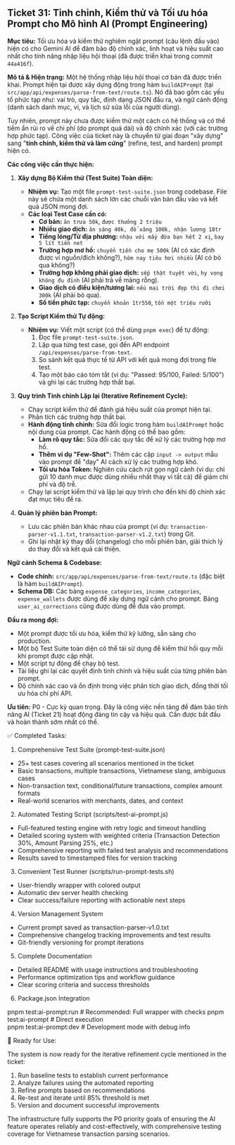 ## Ticket 31: Tinh chỉnh, Kiểm thử và Tối ưu hóa Prompt cho Mô hình AI (Prompt Engineering)

**Mục tiêu:** Tối ưu hóa và kiểm thử nghiêm ngặt prompt (câu lệnh đầu vào) hiện có cho Gemini AI để đảm bảo độ chính xác, linh hoạt và hiệu suất cao nhất cho tính năng nhập liệu hội thoại (đã được triển khai trong commit `44a416f`).

**Mô tả & Hiện trạng:**
Một hệ thống nhập liệu hội thoại cơ bản đã được triển khai. Prompt hiện tại được xây dựng động trong hàm `buildAIPrompt` (tại `src/app/api/expenses/parse-from-text/route.ts`). Nó đã bao gồm các yếu tố phức tạp như: vai trò, quy tắc, định dạng JSON đầu ra, và ngữ cảnh động (danh sách danh mục, ví, và lịch sử sửa lỗi của người dùng).

Tuy nhiên, prompt này chưa được kiểm thử một cách có hệ thống và có thể tiềm ẩn rủi ro về chi phí (do prompt quá dài) và độ chính xác (với các trường hợp phức tạp). Công việc của ticket này là chuyển từ giai đoạn "xây dựng" sang "**tinh chỉnh, kiểm thử và làm cứng**" (refine, test, and harden) prompt hiện có.

**Các công việc cần thực hiện:**

1.  **Xây dựng Bộ Kiểm thử (Test Suite) Toàn diện:**
    - **Nhiệm vụ:** Tạo một file `prompt-test-suite.json` trong codebase. File này sẽ chứa một danh sách lớn các chuỗi văn bản đầu vào và kết quả JSON mong đợi.
    - **Các loại Test Case cần có:**
      - **Cơ bản:** `ăn trưa 50k`, `được thưởng 2 triệu`
      - **Nhiều giao dịch:** `ăn sáng 40k, đổ xăng 100k, nhận lương 18tr`
      - **Tiếng lóng/Từ địa phương:** `nhậu với mấy đứa bạn hết 2 xị`, `bay 5 lít tiền net`
      - **Trường hợp mơ hồ:** `chuyển tiền cho mẹ 500k` (AI có xác định được ví nguồn/đích không?), `hôm nay tiêu hơi nhiều` (AI có bỏ qua không?)
      - **Trường hợp không phải giao dịch:** `sếp thật tuyệt vời`, `hy vọng không đu đỉnh` (AI phải trả về mảng rỗng).
      - **Giao dịch có điều kiện/tương lai:** `nếu mai trời đẹp thì đi chơi 300k` (AI phải bỏ qua).
      - **Số tiền phức tạp:** `chuyển khoản 1tr550`, `tốn một triệu rưỡi`

2.  **Tạo Script Kiểm thử Tự động:**
    - **Nhiệm vụ:** Viết một script (có thể dùng `pnpm exec`) để tự động:
      1.  Đọc file `prompt-test-suite.json`.
      2.  Lặp qua từng test case, gọi đến API endpoint `/api/expenses/parse-from-text`.
      3.  So sánh kết quả thực tế từ API với kết quả mong đợi trong file test.
      4.  Tạo một báo cáo tóm tắt (ví dụ: "Passed: 95/100, Failed: 5/100") và ghi lại các trường hợp thất bại.

3.  **Quy trình Tinh chỉnh Lặp lại (Iterative Refinement Cycle):**
    - Chạy script kiểm thử để đánh giá hiệu suất của prompt hiện tại.
    - Phân tích các trường hợp thất bại.
    - **Hành động tinh chỉnh:** Sửa đổi logic trong hàm `buildAIPrompt` hoặc nội dung của prompt. Các hành động có thể bao gồm:
      - **Làm rõ quy tắc:** Sửa đổi các quy tắc để xử lý các trường hợp mơ hồ.
      - **Thêm ví dụ "Few-Shot":** Thêm các cặp `input -> output` mẫu vào prompt để "dạy" AI cách xử lý các trường hợp khó.
      - **Tối ưu hóa Token:** Nghiên cứu cách rút gọn ngữ cảnh (ví dụ: chỉ gửi 10 danh mục được dùng nhiều nhất thay vì tất cả) để giảm chi phí và độ trễ.
    - Chạy lại script kiểm thử và lặp lại quy trình cho đến khi độ chính xác đạt mục tiêu đề ra.

4.  **Quản lý phiên bản Prompt:**
    - Lưu các phiên bản khác nhau của prompt (ví dụ: `transaction-parser-v1.1.txt`, `transaction-parser-v1.2.txt`) trong Git.
    - Ghi lại nhật ký thay đổi (changelog) cho mỗi phiên bản, giải thích lý do thay đổi và kết quả cải thiện.

**Ngữ cảnh Schema & Codebase:**

- **Code chính:** `src/app/api/expenses/parse-from-text/route.ts` (đặc biệt là hàm `buildAIPrompt`).
- **Schema DB:** Các bảng `expense_categories`, `income_categories`, `expense_wallets` được dùng để xây dựng ngữ cảnh cho prompt. Bảng `user_ai_corrections` cũng được dùng để đưa vào prompt.

**Đầu ra mong đợi:**

- Một prompt được tối ưu hóa, kiểm thử kỹ lưỡng, sẵn sàng cho production.
- Một bộ Test Suite toàn diện có thể tái sử dụng để kiểm thử hồi quy mỗi khi prompt được cập nhật.
- Một script tự động để chạy bộ test.
- Tài liệu ghi lại các quyết định tinh chỉnh và hiệu suất của từng phiên bản prompt.
- Độ chính xác cao và ổn định trong việc phân tích giao dịch, đồng thời tối ưu hóa chi phí API.

**Ưu tiên:** P0 - Cực kỳ quan trọng. Đây là công việc nền tảng để đảm bảo tính năng AI (Ticket 21) hoạt động đáng tin cậy và hiệu quả. Cần được bắt đầu và hoàn thành sớm nhất có thể.

<!--  -->

✅ Completed Tasks:

1. Comprehensive Test Suite (prompt-test-suite.json)

- 25+ test cases covering all scenarios mentioned in the ticket
- Basic transactions, multiple transactions, Vietnamese slang, ambiguous cases
- Non-transaction text, conditional/future transactions, complex amount formats
- Real-world scenarios with merchants, dates, and context

2. Automated Testing Script (scripts/test-ai-prompt.js)

- Full-featured testing engine with retry logic and timeout handling
- Detailed scoring system with weighted criteria (Transaction Detection 30%, Amount Parsing 25%, etc.)
- Comprehensive reporting with failed test analysis and recommendations
- Results saved to timestamped files for version tracking

3. Convenient Test Runner (scripts/run-prompt-tests.sh)

- User-friendly wrapper with colored output
- Automatic dev server health checking
- Clear success/failure reporting with actionable next steps

4. Version Management System

- Current prompt saved as transaction-parser-v1.0.txt
- Comprehensive changelog tracking improvements and test results
- Git-friendly versioning for prompt iterations

5. Complete Documentation

- Detailed README with usage instructions and troubleshooting
- Performance optimization tips and workflow guidance
- Clear scoring criteria and success thresholds

6. Package.json Integration

pnpm test:ai-prompt:run # Recommended: Full wrapper with checks
pnpm test:ai-prompt # Direct execution  
 pnpm test:ai-prompt:dev # Development mode with debug info

🎯 Ready for Use:

The system is now ready for the iterative refinement cycle mentioned in the ticket:

1. Run baseline tests to establish current performance
2. Analyze failures using the automated reporting
3. Refine prompts based on recommendations
4. Re-test and iterate until 85% threshold is met
5. Version and document successful improvements

The infrastructure fully supports the P0 priority goals of ensuring the AI feature operates reliably and cost-effectively, with comprehensive testing coverage for
Vietnamese transaction parsing scenarios.

